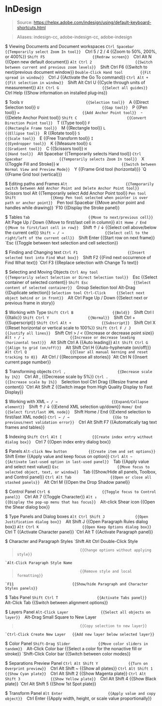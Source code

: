 # InDesign

> Source: https://helpx.adobe.com/indesign/using/default-keyboard-shortcuts.html

> Aliases: indesign-cc, adobe-indesign-cc, adobe-indesign

$ Viewing Documents and Document workspaces
    `Ctrl Spacebar                 {{Temporarily select Zoom In tool}} 
    `Ctrl 5 / 2 / 4                {{Zoom to 50%, 200%, or 400%}} 
    `Shift F5                      {{Redraw screen}} 
    `Ctrl Alt N                    {{Open new default document}} 
    `Alt Ctrl 2                    {{Switch between current and previous zoom levels}} 
    `Shift Ctrl F6                 {{Switch to next/previous document window}} 
    `Double-Click Hand tool        {{Fit spread in window}} 
    `Ctrl J                        {{Activate the Go To command}} 
    `Ctrl Alt +                    {{Fit selection in window}} 
    `Shift Alt Ctrl U              {{Cycle through units of measurement}} 
    `Alt Ctrl G                    {{Select all guides}} 
    `Ctrl Help                     {{Show information on installed plug‑ins}} 

$ Tools
    `V                             {{Selection tool}} 
    `A                             {{Direct Selection tool}} 
    `U                             {{Gap tool}} 
    `P                             {{Pen tool}} 
    `=                             {{Add Anchor Point tool}} 
    `-                             {{Delete Anchor Point tool}} 
    `Shift C                       {{Convert Direction Point tool}} 
    `T                             {{Type tool}} 
    `F                             {{Rectangle Frame tool}} 
    `M                             {{Rectangle tool}} 
    `L                             {{Ellipse tool}} 
    `R                             {{Rotate tool}} 
    `S                             {{Scale tool}} 
    `E                             {{Free Transform tool}} 
    `I                             {{Eyedropper tool}} 
    `K                             {{Measure tool}} 
    `G                             {{Gradient tool}} 
    `C                             {{Scissors tool}} 
    `H                             {{Hand tool}} 
    `Alt Spacebar                  {{Temporarily selects Hand tool}} 
    `Ctrl Spacebar                 {{Temporarily selects Zoom In tool}} 
    `X                             {{Toggle Fill and Stroke}} 
    `W                             {{Switch between Normal View and Preview Mode}} 
    `Y                             {{Frame Grid tool (horizontal)}} 
    `Q                             {{Frame Grid tool (vertical)}} 

$ Editing paths and Frames
    `Alt                           {{Temporarily switch between Add Anchor Point and Delete Anchor Point tool}} 
    `Scissors tool Alt             {{Temporarily select Add Anchor Point tool}} 
    `Pen tool Shift                {{Keep Pen tool selected when pointer is over path or anchor point}} 
    `Pen tool Spacebar             {{Move anchor point and handles while drawing}} 
    `F10                           {{Display the Stroke panel}} 

$ Tables
    `Tab                           {{Move to next/previous cell}} 
    `Alt Page Up / Down            {{Move to first/last cell in column}} 
    `Alt Home / End                {{Move to first/last cell in row}} 
    `Shift ↑ / ↓                   {{Select cell above/below the current cell}} 
    `Shift ← / →                   {{Select cell to the right/left of the current cell}} 
    `Shift Enter                   {{Start row on next frame}} 
    `Esc                           {{Toggle between text selection and cell selection}} 

$ Finding and Changing text
    `Ctrl F1                       {{Insert selected text into Find What box}} 
    `Shift F2                      {{Find next occurrence of Find What text}} 
    `Ctrl F3                       {{Replace selection with Change To text}} 

$ Selecting and Moving Objects
    `Ctrl Any tool                 {{Temporarily select Selection or Direct Selection tool}} 
    `Esc                           {{Select container of selected content}} 
    `Shift Esc                     {{Select content of selected container}} 
    `Group Selection tool Alt-Drag {{Duplicate selection}} 
    `Selection tool Ctrl-Click     {{Select next object behind or in front}} 
    `Alt Ctrl Page Up / Down       {{Select next or previous frame in story}} 

$ Working with Type
    `Shift Ctrl B                  {{Bold}} 
    `Shift Ctrl I                  {{Italic}} 
    `Shift Ctrl Y                  {{Normal}} 
    `Shift Ctrl +                  {{Superscript}} 
    `Shift Ctrl Alt +              {{Subscript}} 
    `Shift Ctrl X                  {{Reset horizontal or vertical scale to 100%}} 
    `Shift Ctrl F / J              {{Justify all lines}} 
    `Shift Ctrl > / <              {{Increase or decrease point size}} 
    `Alt ↑ / ↓                     {{Increase or decrease leading (horizontal text)}} 
    `Alt Shift Ctrl A              {{Auto leading}} 
    `Alt Shift Ctrl G              {{Align to grid (on/off)}} 
    `Alt Shift Ctrl H              {{Auto-hyphenate (on/off)}} 
    `Alt Ctrl Q                    {{Clear all manual kerning and reset tracking to 0}} 
    `Alt Ctrl /                    {{Recompose all stories}} 
    `Alt Ctrl N                    {{Insert current page number}} 

$ Transforming objects
    `Ctrl ,                        {{Decrease scale by 1%}} 
    `Ctrl Alt ,                    {{Decrease scale by 5%}} 
    `Ctrl .                        {{Increase scale by 1%}} 
    `Selection tool Ctrl Drag      {{Resize frame and content}} 
    `Ctrl Alt Shift Z              {{Switch image from High Quality Display to Fast Display}} 

$ Working with XML
    `← / →                         {{Expand/Collapse element}} 
    `Shift ↑ / ↓                   {{Extend XML selection up/down}} 
    `Home/ End                     {{Select first/last XML node}} 
    `Shift Home / End              {{Extend selection to first/last XML node}} 
    `Ctrl ← / →                    {{Go to previous/next validation error}} 
    `Ctrl Alt Shift F7             {{Automatically tag text frames and tables}} 

$ Indexing
    `Shift Ctrl Alt [              {{Create index entry without dialog box}} 
    `Ctrl 7                        {{Open index entry dialog box}} 

$ Panels
    `Alt-click New button          {{Create item and set options}} 
    `Shift Enter                   {{Apply value and keep focus on option}} 
    `Ctrl Alt ~                    {{Activate last-used option in last-used panel}} 
    `Tab                           {{Apply value and select next value}} 
    `Esc                           {{Move focus to selected object, text, or window}} 
    `Tab                           {{Show/Hide all panels, Toolbox, and Control panel}} 
    `Ctrl Alt Tab                  {{Open or close all stashed panels}} 
    `Alt Ctrl M                    {{Open the Drop Shadow panel}} 

$ Control Panel
    `Ctrl 6                        {{Toggle focus to Control panel}} 
    `Ctrl Alt 7                    {{Toggle Character}} 
    `Alt ↓                         {{Display the pop-up menu that has focus}} 
    `Alt-click Shear icon          {{Open the Shear dialog box}} 

$ Type Panels and Dialog boxes
    `Alt Ctrl Shift J              {{Open Justification dialog box}} 
    `Alt Shift J                   {{Open Paragraph Rules dialog box}} 
    `Alt Ctrl K                    {{Open Keep Options dialog box}} 
    `Ctrl T                        {{Activate Character panel}} 
    `Ctrl Alt T                    {{Activate Paragraph panel}} 

$ Character and Paragraph Styles
    `Shift Alt Ctrl Double-Click Style
>                                  {{Change options without applying style}} 
    `Alt-Click Paragraph Style Name
>                                  {{Remove style and local formatting}} 
    `F11                           {{Show/hide Paragraph and Character Styles panels}} 

$ Tabs Panel
    `Shift Ctrl T                  {{Activate Tabs panel}} 
    `Alt-Click Tab                 {{Switch between alignment options}} 

$ Layers Panel
    `Alt-Click Layer               {{Select all objects on layer}} 
    `Alt-Drag Small Square to New Layer
>                                  {{Copy selection to new layer}} 
    `Ctrl-Click Create New Layer   {{Add new layer below selected layer}} 

$ Color Panel
    `Shift-Drag Slider             {{Move color sliders in tandem}} 
    `Alt-Click Color bar           {{Select a color for the nonactive fill or stroke}} 
    `Shift-Click Color bar         {{Switch between color modes}} 

$ Separations Preview Panel
    `Ctrl Alt Shift Y              {{Turn on Overprint preview}} 
    `Ctrl Alt Shift ~              {{Show all plates}} 
    `Ctrl Alt Shift 1              {{Show Cyan plate}} 
    `Ctrl Alt Shift 2              {{Show Magenta plate}} 
    `Ctrl Alt Shift 3              {{Show Yellow plate}} 
    `Ctrl Alt Shift 4              {{Show Black plate}} 
    `Ctrl Alt Shift 5              {{Show 1st Spot plate}} 

$ Transform Panel
    `Alt Enter                     {{Apply value and copy object}} 
    `Ctrl Enter                    {{Apply width, height, or scale value proportionally}} 

